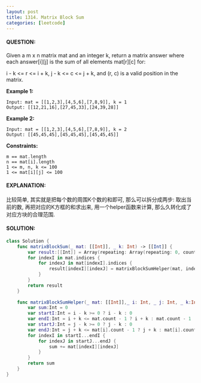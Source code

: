 ```yaml
---
layout: post
title: 1314. Matrix Block Sum
categories: [leetcode]
---
```

#### QUESTION:
Given a m x n matrix mat and an integer k, return a matrix answer where each answer[i][j] is the sum of all elements mat[r][c] for:

i - k <= r <= i + k,
j - k <= c <= j + k, and
(r, c) is a valid position in the matrix.
 

__Example 1:__
```
Input: mat = [[1,2,3],[4,5,6],[7,8,9]], k = 1
Output: [[12,21,16],[27,45,33],[24,39,28]]
```
__Example 2:__
```
Input: mat = [[1,2,3],[4,5,6],[7,8,9]], k = 2
Output: [[45,45,45],[45,45,45],[45,45,45]]
```
 

__Constraints:__
```
m == mat.length
n == mat[i].length
1 <= m, n, k <= 100
1 <= mat[i][j] <= 100
```
#### EXPLANATION:

比较简单, 其实就是把每个数的周围K个数的和即可, 那么可以拆分成两步: 取出当前的数, 再把对应的K方框的和求出来, 用一个helper函数来计算, 那么久转化成了对应方块的合理范围.

#### SOLUTION:
```swift
class Solution {
    func matrixBlockSum(_ mat: [[Int]], _ k: Int) -> [[Int]] {
        var result:[[Int]] = Array(repeating: Array(repeating: 0, count: mat[0].count), count: mat.count)
        for indexI in mat.indices {
            for indexJ in mat[indexI].indices {
                result[indexI][indexJ] = matrixBlockSumHelper(mat, indexI, indexJ, k)
            }
        }
        return result
    }
    
    func matrixBlockSumHelper(_ mat: [[Int]],_ i: Int, _ j: Int, _ k:Int) -> Int {
        var sum:Int = 0
        var startI:Int = i - k >= 0 ? i - k : 0
        var endI:Int = i + k <= mat.count - 1 ? i + k : mat.count - 1
        var startJ:Int = j - k >= 0 ? j - k : 0
        var endJ:Int = j + k <= mat[i].count - 1 ? j + k : mat[i].count - 1
        for indexI in startI...endI {
            for indexJ in startJ...endJ {
                sum += mat[indexI][indexJ]
            }
        }
        return sum
    }
}
```
